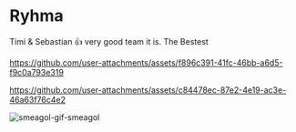 # Ryhma
Timi & Sebastian 👍
very good team it is. 
The Bestest


https://github.com/user-attachments/assets/f896c391-41fc-46bb-a6d5-f9c0a793e319




https://github.com/user-attachments/assets/c84478ec-87e2-4e19-ac3e-46a63f76c4e2




![smeagol-gif-smeagol](https://github.com/user-attachments/assets/d4fb957d-0564-4952-9cbc-8bc1649faaca)

